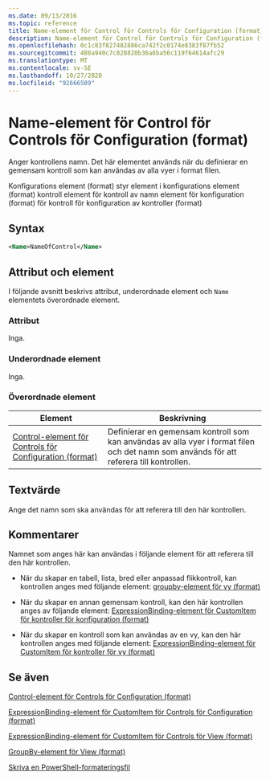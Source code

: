 ```yaml
---
ms.date: 09/13/2016
ms.topic: reference
title: Name-element för Control för Controls för Configuration (format)
description: Name-element för Control för Controls för Configuration (format)
ms.openlocfilehash: 0c1c83f827482886ca742f2c0174e8383f87fb52
ms.sourcegitcommit: 488a940c7c828820b36a6ba56c119f64614afc29
ms.translationtype: MT
ms.contentlocale: sv-SE
ms.lasthandoff: 10/27/2020
ms.locfileid: "92666509"
---
```

# <a name="name-element-for-control-for-controls-for-configuration-format"></a>Name-element för Control för Controls för Configuration (format)

Anger kontrollens namn. Det här elementet används när du definierar en gemensam kontroll som kan användas av alla vyer i format filen.

Konfigurations element (format) styr element i konfigurations element (format) kontroll element för kontroll av namn element för konfiguration (format) för kontroll för konfiguration av kontroller (format)

## <a name="syntax"></a>Syntax

```xml
<Name>NameOfControl</Name>

```

## <a name="attributes-and-elements"></a>Attribut och element

I följande avsnitt beskrivs attribut, underordnade element och `Name` elementets överordnade element.

### <a name="attributes"></a>Attribut

Inga.

### <a name="child-elements"></a>Underordnade element

Inga.

### <a name="parent-elements"></a>Överordnade element

|Element|Beskrivning|
|-------------|-----------------|
|[Control-element för Controls för Configuration (format)](./control-element-for-controls-for-configuration-format.md)|Definierar en gemensam kontroll som kan användas av alla vyer i format filen och det namn som används för att referera till kontrollen.|

## <a name="text-value"></a>Textvärde

Ange det namn som ska användas för att referera till den här kontrollen.

## <a name="remarks"></a>Kommentarer

Namnet som anges här kan användas i följande element för att referera till den här kontrollen.

- När du skapar en tabell, lista, bred eller anpassad flikkontroll, kan kontrollen anges med följande element: [groupby-element för vy (format)](./groupby-element-for-view-format.md)

- När du skapar en annan gemensam kontroll, kan den här kontrollen anges av följande element: [ExpressionBinding-element för CustomItem för kontroller för konfiguration (format)](./expressionbinding-element-for-customitem-for-controls-for-configuration-format.md)

- När du skapar en kontroll som kan användas av en vy, kan den här kontrollen anges med följande element: [ExpressionBinding-element för CustomItem för kontroller för vy (format)](./expressionbinding-element-for-customitem-for-controls-for-view-format.md)

## <a name="see-also"></a>Se även

[Control-element för Controls för Configuration (format)](./control-element-for-controls-for-configuration-format.md)

[ExpressionBinding-element för CustomItem för Controls för Configuration (format)](./expressionbinding-element-for-customitem-for-controls-for-configuration-format.md)

[ExpressionBinding-element för CustomItem för Controls för View (format)](./expressionbinding-element-for-customitem-for-controls-for-view-format.md)

[GroupBy-element för View (format)](./groupby-element-for-view-format.md)

[Skriva en PowerShell-formateringsfil](./writing-a-powershell-formatting-file.md)
